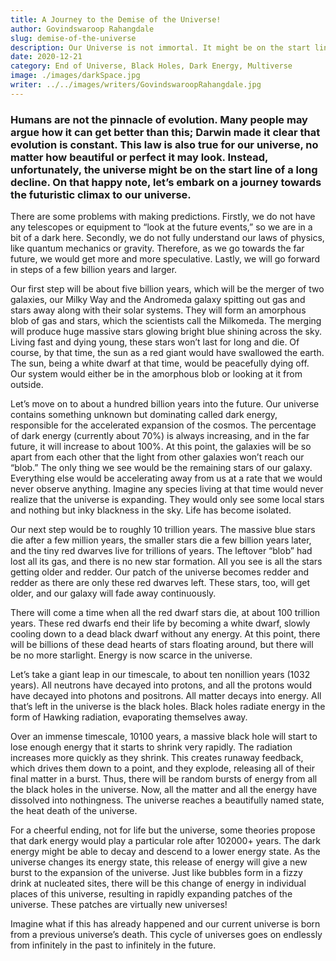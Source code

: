 ```yaml
---
title: A Journey to the Demise of the Universe!
author: Govindswaroop Rahangdale
slug: demise-of-the-universe
description: Our Universe is not immortal. It might be on the start line of a long decline. Want to know how it'll reach its climax and die one day? Hop in here.....
date: 2020-12-21
category: End of Universe, Black Holes, Dark Energy, Multiverse
image: ./images/darkSpace.jpg
writer: ../../images/writers/GovindswaroopRahangdale.jpg
---
```


### Humans are not the pinnacle of evolution. Many people may argue how it can get better than this; Darwin made it clear that evolution is constant. This law is also true for our universe, no matter how beautiful or perfect it may look. Instead, unfortunately, the universe might be on the start line of a long decline. On that happy note, let’s embark on a journey towards the futuristic climax to our universe.

There are some problems with making predictions. Firstly, we do not have any telescopes or equipment to “look at the future events,” so we are in a bit of a dark here. Secondly, we do not fully understand our laws of physics, like quantum mechanics or gravity. Therefore, as we go towards the far future, we would get more and more speculative. Lastly, we will go forward in steps of a few billion years and larger.

Our first step will be about five billion years, which will be the merger of two galaxies, our Milky Way and the Andromeda galaxy spitting out gas and stars away along with their solar systems. They will form an amorphous blob of gas and stars, which the scientists call the Milkomeda. The merging will produce huge massive stars glowing bright blue shining across the sky. Living fast and dying young, these stars won’t last for long and die. Of course, by that time, the sun as a red giant would have swallowed the earth. The sun, being a white dwarf at that time, would be peacefully dying off. Our system would either be in the amorphous blob or looking at it from outside.

Let’s move on to about a hundred billion years into the future. Our universe contains something unknown but dominating called dark energy, responsible for the accelerated expansion of the cosmos. The percentage of dark energy (currently about 70%) is always increasing, and in the far future, it will increase to about 100%. At this point, the galaxies will be so apart from each other that the light from other galaxies won’t reach our “blob.” The only thing we see would be the remaining stars of our galaxy. Everything else would be accelerating away from us at a rate that we would never observe anything. Imagine any species living at that time would never realize that the universe is expanding. They would only see some local stars and nothing but inky blackness in the sky. Life has become isolated.

Our next step would be to roughly 10 trillion years. The massive blue stars die after a few million years, the smaller stars die a few billion years later, and the tiny red dwarves live for trillions of years. The leftover “blob” had lost all its gas, and there is no new star formation. All you see is all the stars getting older and redder. Our patch of the universe becomes redder and redder as there are only these red dwarves left. These stars, too, will get older, and our galaxy will fade away continuously.

There will come a time when all the red dwarf stars die, at about 100 trillion years. These red dwarfs end their life by becoming a white dwarf, slowly cooling down to a dead black dwarf without any energy. At this point, there will be billions of these dead hearts of stars floating around, but there will be no more starlight. Energy is now scarce in the universe.

Let’s take a giant leap in our timescale, to about ten nonillion years (1032 years). All neutrons have decayed into protons, and all the protons would have decayed into photons and positrons. All matter decays into energy. All that’s left in the universe is the black holes. Black holes radiate energy in the form of Hawking radiation, evaporating themselves away.

Over an immense timescale, 10100 years, a massive black hole will start to lose enough energy that it starts to shrink very rapidly. The radiation increases more quickly as they shrink. This creates runaway feedback, which drives them down to a point, and they explode, releasing all of their final matter in a burst. Thus, there will be random bursts of energy from all the black holes in the universe. Now, all the matter and all the energy have dissolved into nothingness. The universe reaches a beautifully named state, the heat death of the universe.

For a cheerful ending, not for life but the universe, some theories propose that dark energy would play a particular role after 102000+ years. The dark energy might be able to decay and descend to a lower energy state. As the universe changes its energy state, this release of energy will give a new burst to the expansion of the universe. Just like bubbles form in a fizzy drink at nucleated sites, there will be this change of energy in individual places of this universe, resulting in rapidly expanding patches of the universe. These patches are virtually new universes!

Imagine what if this has already happened and our current universe is born from a previous universe’s death. This cycle of universes goes on endlessly from infinitely in the past to infinitely in the future.
